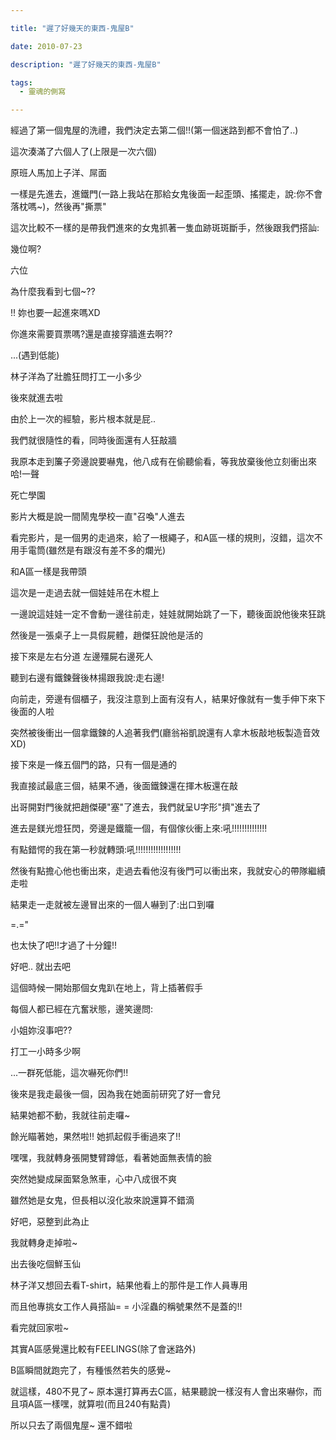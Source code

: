 ```yaml
---

title: "遲了好幾天的東西-鬼屋B"

date: 2010-07-23

description: "遲了好幾天的東西-鬼屋B"

tags:
  - 靈魂的側寫

---
```


經過了第一個鬼屋的洗禮，我們決定去第二個!!(第一個迷路到都不會怕了..)  

  

這次湊滿了六個人了(上限是一次六個)  

  

原班人馬加上子洋、屌面  

  

一樣是先進去，進鐵門(一路上我站在那給女鬼後面一起歪頭、搖擺走，說:你不會落枕嗎~)，然後再"撕票"  

  

這次比較不一樣的是帶我們進來的女鬼抓著一隻血跡斑斑斷手，然後跟我們搭訕:  

幾位啊?  

六位  

為什麼我看到七個~??  

!! 妳也要一起進來嗎XD  

你進來需要買票嗎?還是直接穿牆進去啊??  

  

...(遇到低能)  

  

林子洋為了壯膽狂問打工一小多少  

後來就進去啦  

  

由於上一次的經驗，影片根本就是屁..  

我們就很隨性的看，同時後面還有人狂敲牆  

我原本走到簾子旁邊說要嚇鬼，他八成有在偷聽偷看，等我放棄後他立刻衝出來哈!一聲  

死亡學園  

  

影片大概是說一間鬧鬼學校一直"召喚"人進去  

看完影片，是一個男的走過來，給了一根繩子，和A區一樣的規則，沒錯，這次不用手電筒(雖然是有跟沒有差不多的爛光)  

和A區一樣是我帶頭  

這次是一走過去就一個娃娃吊在木棍上  

一邊說這娃娃一定不會動一邊往前走，娃娃就開始跳了一下，聽後面說他後來狂跳  

然後是一張桌子上一具假屍體，趙傑狂說他是活的  

接下來是左右分道 左邊殭屍右邊死人  

聽到右邊有鐵鍊聲後林揚跟我說:走右邊!  

向前走，旁邊有個櫃子，我沒注意到上面有沒有人，結果好像就有一隻手伸下來下後面的人啦  

突然被後衝出一個拿鐵鍊的人追著我們(廳翁裕凱說還有人拿木板敲地板製造音效XD)  

  

接下來是一條五個門的路，只有一個是通的  

我直接試最底三個，結果不通，後面鐵鍊還在揮木板還在敲  

出哥開對門後就把趙傑硬"塞"了進去，我們就呈U字形"擠"進去了  

  

進去是鎂光燈狂閃，旁邊是鐵籠一個，有個傢伙衝上來:吼!!!!!!!!!!!!!!  

有點錯愕的我在第一秒就轉頭:吼!!!!!!!!!!!!!!!!!!  

  

然後有點擔心他也衝出來，走過去看他沒有後門可以衝出來，我就安心的帶隊繼續走啦  

結果走一走就被左邊冒出來的一個人嚇到了:出口到囉  

=.="  

也太快了吧!!才過了十分鐘!!  

  

好吧.. 就出去吧  

這個時候一開始那個女鬼趴在地上，背上插著假手  

每個人都已經在亢奮狀態，邊笑邊問:  

小姐妳沒事吧??  

打工一小時多少啊  

...一群死低能，這次嚇死你們!!  

  

後來是我走最後一個，因為我在她面前研究了好一會兒  

結果她都不動，我就往前走囉~  

餘光瞄著她，果然啦!! 她抓起假手衝過來了!!  

嘿嘿，我就轉身張開雙臂蹲低，看著她面無表情的臉  

突然她變成屎面緊急煞車，心中八成很不爽  

雖然她是女鬼，但長相以沒化妝來說還算不錯滴  

  

好吧，惡整到此為止  

我就轉身走掉啦~  

  

出去後吃個鮮玉仙  

林子洋又想回去看T-shirt，結果他看上的那件是工作人員專用  

而且他專挑女工作人員搭訕= = 小淫蟲的稱號果然不是蓋的!!  

  

看完就回家啦~  

  

其實A區感覺還比較有FEELINGS(除了會迷路外)  

B區瞬間就跑完了，有種悵然若失的感覺~  

  

就這樣，480不見了~ 原本還打算再去C區，結果聽說一樣沒有人會出來嚇你，而且項A區一樣嘿，就算啦(而且240有點貴)  

  

所以只去了兩個鬼屋~ 還不錯啦  

